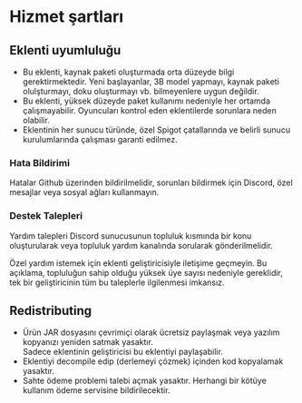 # Hizmet şartları

## Eklenti uyumluluğu

* Bu eklenti, kaynak paketi oluşturmada orta düzeyde bilgi gerektirmektedir. Yeni başlayanlar, 3B model yapmayı, kaynak paketi olulşturmayı, doku oluşturmayı vb. bilmeyenlere uygun değildir.
* Bu eklenti, yüksek düzeyde paket kullanımı nedeniyle her ortamda çalışmayabilir. Oyuncuları kontrol eden eklentilerde sorunlara neden olabilir.
* Eklentinin her sunucu türünde, özel Spigot çatallarında ve belirli sunucu kurulumlarında çalışması garanti edilmez.

### Hata Bildirimi

Hatalar Github üzerinden bildirilmelidir, sorunları bildirmek için Discord, özel mesajlar veya sosyal ağları kullanmayın.

### Destek Talepleri

Yardım talepleri Discord sunucusunun topluluk kısmında bir konu oluşturularak veya topluluk yardım kanalında sorularak gönderilmelidir.

Özel yardım istemek için eklenti geliştiricisiyle iletişime geçmeyin. Bu açıklama, topluluğun sahip olduğu yüksek üye sayısı nedeniyle gereklidir, tek bir geliştiricinin tüm bu taleplerle ilgilenmesi imkansız.

## Redistributing

* Ürün JAR dosyasını çevrimiçi olarak ücretsiz paylaşmak veya yazılım kopyanızı yeniden satmak yasaktır.\
  Sadece eklentinin geliştiricisi bu eklentiyi paylaşabilir.
* Eklentiyi decompile edip (derlemeyi çözmek) içinden kod kopyalamak yasaktır.
* Sahte ödeme problemi talebi açmak yasaktır. Herhangi bir kötüye kullanım ödeme servisine bildirilecektir.
